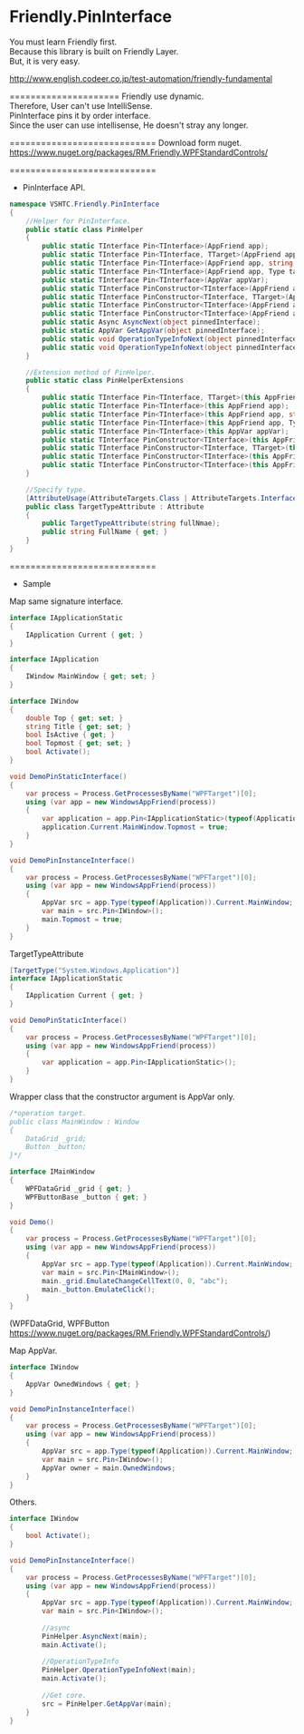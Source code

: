 Friendly.PinInterface
=====================

You must learn Friendly first.  
Because this library is built on Friendly Layer.  
But, it is very easy.  

http://www.english.codeer.co.jp/test-automation/friendly-fundamental  

=====================
Friendly use dynamic.  
Therefore, User can't use IntelliSense.  
PinInterface pins it by order interface.  
Since the user can use intellisense, He doesn't stray any longer.   

============================
Download form nuget.  
https://www.nuget.org/packages/RM.Friendly.WPFStandardControls/  

============================
* PinInterface API.
```cs
namespace VSHTC.Friendly.PinInterface
{
    //Helper for PinInterface.
    public static class PinHelper
    {
        public static TInterface Pin<TInterface>(AppFriend app);
        public static TInterface Pin<TInterface, TTarget>(AppFriend app);
        public static TInterface Pin<TInterface>(AppFriend app, string targetTypeFullName);
        public static TInterface Pin<TInterface>(AppFriend app, Type targetType);
        public static TInterface Pin<TInterface>(AppVar appVar);
        public static TInterface PinConstructor<TInterface>(AppFriend app);
        public static TInterface PinConstructor<TInterface, TTarget>(AppFriend app);
        public static TInterface PinConstructor<TInterface>(AppFriend app, string targetTypeFullName);
        public static TInterface PinConstructor<TInterface>(AppFriend app, Type targetType);
        public static Async AsyncNext(object pinnedInterface);
        public static AppVar GetAppVar(object pinnedInterface);
        public static void OperationTypeInfoNext(object pinnedInterface);
        public static void OperationTypeInfoNext(object pinnedInterface, OperationTypeInfo operationTypeInfo);
    }

    //Extension method of PinHelper.
    public static class PinHelperExtensions
    {
        public static TInterface Pin<TInterface, TTarget>(this AppFriend app);
        public static TInterface Pin<TInterface>(this AppFriend app);
        public static TInterface Pin<TInterface>(this AppFriend app, string targetTypeFullName);
        public static TInterface Pin<TInterface>(this AppFriend app, Type targetType);
        public static TInterface Pin<TInterface>(this AppVar appVar);
        public static TInterface PinConstructor<TInterface>(this AppFriend app);
        public static TInterface PinConstructor<TInterface, TTarget>(this AppFriend app);
        public static TInterface PinConstructor<TInterface>(this AppFriend app, string targetTypeFullName);
        public static TInterface PinConstructor<TInterface>(this AppFriend app, Type targetType);
    }

    //Specify type.
    [AttributeUsage(AttributeTargets.Class | AttributeTargets.Interface)]
    public class TargetTypeAttribute : Attribute
    {
        public TargetTypeAttribute(string fullNmae);
        public string FullName { get; }
    }
}

```

============================
* Sample

Map same signature interface.
```cs
interface IApplicationStatic
{
    IApplication Current { get; }
}

interface IApplication
{
    IWindow MainWindow { get; set; }
}

interface IWindow
{
    double Top { get; set; }
    string Title { get; set; }
    bool IsActive { get; }
    bool Topmost { get; set; }
    bool Activate();
}

void DemoPinStaticInterface()
{
    var process = Process.GetProcessesByName("WPFTarget")[0];  
    using (var app = new WindowsAppFriend(process))  
    {  
        var application = app.Pin<IApplicationStatic>(typeof(Application));
        application.Current.MainWindow.Topmost = true;
    }
}

void DemoPinInstanceInterface()
{
    var process = Process.GetProcessesByName("WPFTarget")[0];  
    using (var app = new WindowsAppFriend(process))  
    {  
        AppVar src = app.Type(typeof(Application)).Current.MainWindow;
        var main = src.Pin<IWindow>();
        main.Topmost = true;
    }
}
```

TargetTypeAttribute
```cs
[TargetType("System.Windows.Application")]
interface IApplicationStatic
{
    IApplication Current { get; }
}

void DemoPinStaticInterface()
{
    var process = Process.GetProcessesByName("WPFTarget")[0];  
    using (var app = new WindowsAppFriend(process))  
    {  
        var application = app.Pin<IApplicationStatic>();
    }
}
```

Wrapper class that the constructor argument is AppVar only.
```cs
/*operation target.
public class MainWindow : Window
{
    DataGrid _grid;
    Button _button;
}*/

interface IMainWindow
{
    WPFDataGrid _grid { get; }
    WPFButtonBase _button { get; }
}

void Demo()
{
    var process = Process.GetProcessesByName("WPFTarget")[0];  
    using (var app = new WindowsAppFriend(process))  
    {  
        AppVar src = app.Type(typeof(Application)).Current.MainWindow;
        var main = src.Pin<IMainWindow>();
        main._grid.EmulateChangeCellText(0, 0, "abc");
        main._button.EmulateClick();
    }
}
```
(WPFDataGrid, WPFButton https://www.nuget.org/packages/RM.Friendly.WPFStandardControls/)  
    
Map AppVar.
```cs
interface IWindow
{
    AppVar OwnedWindows { get; }
}

void DemoPinInstanceInterface()
{
    var process = Process.GetProcessesByName("WPFTarget")[0];  
    using (var app = new WindowsAppFriend(process))  
    {  
        AppVar src = app.Type(typeof(Application)).Current.MainWindow;
        var main = src.Pin<IWindow>();
        AppVar owner = main.OwnedWindows;
    }
}
```

Others.
```cs
interface IWindow
{
    bool Activate();
}

void DemoPinInstanceInterface()
{
    var process = Process.GetProcessesByName("WPFTarget")[0];  
    using (var app = new WindowsAppFriend(process))  
    {  
        AppVar src = app.Type(typeof(Application)).Current.MainWindow;
        var main = src.Pin<IWindow>();
        
        //async
        PinHelper.AsyncNext(main);
        main.Activate();
        
        //OperationTypeInfo
        PinHelper.OperationTypeInfoNext(main);
        main.Activate();
        
        //Get core.
        src = PinHelper.GetAppVar(main);
    }
}
```
